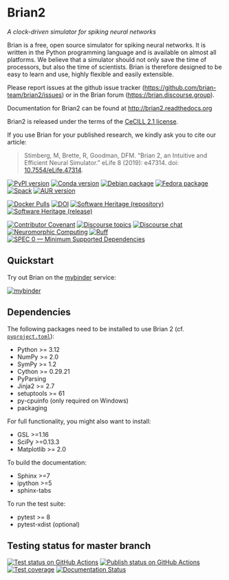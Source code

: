 # Brian2

*A clock-driven simulator for spiking neural networks*

Brian is a free, open source simulator for spiking neural networks. It is written in the Python programming language and is available on almost all platforms. We believe that a simulator should not only save the time of processors, but also the time of scientists. Brian is therefore designed to be easy to learn and use, highly flexible and easily extensible.

Please report issues at the github issue tracker (https://github.com/brian-team/brian2/issues) or in the Brian forum (https://brian.discourse.group).

Documentation for Brian2 can be found at http://brian2.readthedocs.org

Brian2 is released under the terms of the [CeCILL 2.1 license](https://opensource.org/licenses/CECILL-2.1).

If you use Brian for your published research, we kindly ask you to cite our article:

> Stimberg, M, Brette, R, Goodman, DFM. “Brian 2, an Intuitive and Efficient Neural Simulator.” eLife 8 (2019): e47314. doi: [10.7554/eLife.47314](https://doi.org/10.7554/eLife.47314).


[![PyPI version](https://img.shields.io/pypi/v/Brian2.svg)](https://pypi.python.org/pypi/Brian2)
[![Conda version](https://img.shields.io/conda/vn/conda-forge/brian2.svg)](https://anaconda.org/conda-forge/brian2)
[![Debian package](https://img.shields.io/debian/v/python3-brian/testing)](https://packages.debian.org/testing/python3-brian)
[![Fedora package](https://img.shields.io/fedora/v/python3-brian2)](https://packages.fedoraproject.org/pkgs/python-brian2/python3-brian2/)
[![Spack](https://img.shields.io/spack/v/py-brian2)](https://packages.spack.io/package.html?name=py-brian2)
[![AUR version](https://img.shields.io/aur/version/python-brian2)](https://aur.archlinux.org/packages/python-brian2)

[![Docker Pulls](https://img.shields.io/docker/pulls/briansimulator/brian)](https://hub.docker.com/r/briansimulator/brian)
[![DOI](https://zenodo.org/badge/DOI/10.5281/zenodo.15423251.svg)](https://zenodo.org/doi/10.5281/zenodo.15423251)
[![Software Heritage (repository)](https://archive.softwareheritage.org/badge/origin/https://github.com/brian-team/brian2/)](https://archive.softwareheritage.org/browse/origin/?origin_url=https://github.com/brian-team/brian2)
[![Software Heritage (release)](https://archive.softwareheritage.org/badge/swh:1:rel:bfa0c5c9b838a4d42e98b2e0d7cb7a648df6f333/)](https://archive.softwareheritage.org/swh:1:rel:bfa0c5c9b838a4d42e98b2e0d7cb7a648df6f333;origin=https://github.com/brian-team/brian2;visit=swh:1:snp:8b95eae922f0131c9c46a41fb48ac9a15a00d795)

[![Contributor Covenant](https://img.shields.io/badge/Contributor%20Covenant-v1.4%20adopted-ff69b4.svg)](CODE_OF_CONDUCT.md)
[![Discourse topics](https://img.shields.io/discourse/topics?server=https%3A%2F%2Fbrian.discourse.group)](https://brian.discourse.group)
[![Discourse chat](https://img.shields.io/badge/discourse-chat-4EC820?logo=discourse&link=https%3A%2F%2Fbrian.discourse.group%2Fchat)](https://brian.discourse.group/chat)
[![Neuromorphic Computing](https://img.shields.io/badge/Collaboration_Network-Open_Neuromorphic-blue)](https://open-neuromorphic.org/neuromorphic-computing/)
[![Ruff](https://img.shields.io/endpoint?url=https://raw.githubusercontent.com/astral-sh/ruff/main/assets/badge/v2.json)](https://github.com/astral-sh/ruff)
[![SPEC 0 — Minimum Supported Dependencies](https://img.shields.io/badge/SPEC-0-green?labelColor=%23004811&color=%235CA038)](https://scientific-python.org/specs/spec-0000/)

## Quickstart
Try out Brian on the [mybinder](https://mybinder.org/) service:

[![mybinder](https://static.mybinder.org/badge.svg)](https://mybinder.org/v2/gh/brian-team/brian2-binder/master?filepath=index.ipynb)

## Dependencies
The following packages need to be installed to use Brian 2 (cf. [`pyproject.toml`](pyproject.toml)):

* Python >= 3.12
* NumPy >= 2.0
* SymPy >= 1.2
* Cython >= 0.29.21
* PyParsing
* Jinja2 >= 2.7
* setuptools >= 61
* py-cpuinfo (only required on Windows)
* packaging

For full functionality, you might also want to install:

* GSL >=1.16
* SciPy >=0.13.3
* Matplotlib >= 2.0

To build the documentation:

* Sphinx >=7
* ipython >=5
* sphinx-tabs

To run the test suite:

* pytest >= 8
* pytest-xdist (optional)

## Testing status for master branch

[![Test status on GitHub Actions](https://github.com/brian-team/brian2/actions/workflows/testsuite.yml/badge.svg)](https://github.com/brian-team/brian2/actions/workflows/testsuite.yml)
[![Publish status on GitHub Actions](https://github.com/brian-team/brian2/actions/workflows/publish.yml/badge.svg)](https://github.com/brian-team/brian2/actions/workflows/publish.yml)
[![Test coverage](https://img.shields.io/coveralls/brian-team/brian2/master.svg)](https://coveralls.io/r/brian-team/brian2?branch=master)
[![Documentation Status](https://readthedocs.org/projects/brian2/badge/?version=stable)](https://brian2.readthedocs.io/en/stable/?badge=stable)
